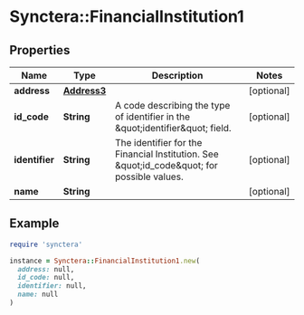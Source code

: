 # Synctera::FinancialInstitution1

## Properties

| Name | Type | Description | Notes |
| ---- | ---- | ----------- | ----- |
| **address** | [**Address3**](Address3.md) |  | [optional] |
| **id_code** | **String** | A code describing the type of identifier in the \&quot;identifier\&quot; field.  | [optional] |
| **identifier** | **String** | The identifier for the Financial Institution. See \&quot;id_code\&quot; for possible values.  | [optional] |
| **name** | **String** |  | [optional] |

## Example

```ruby
require 'synctera'

instance = Synctera::FinancialInstitution1.new(
  address: null,
  id_code: null,
  identifier: null,
  name: null
)
```

